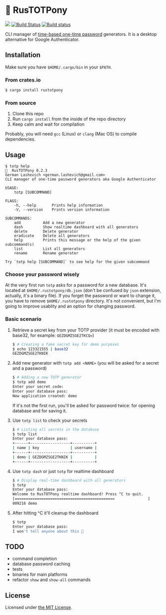 # 🐴 RusTOTPony

![](https://github.com/zebradil/rustotpony/workflows/build/badge.svg)
[![Build Status](https://travis-ci.org/Zebradil/rustotpony.svg?branch=master)](https://travis-ci.org/Zebradil/rustotpony)
[![Build status](https://ci.appveyor.com/api/projects/status/rx68dv1kjepslelh/branch/master?svg=true)](https://ci.appveyor.com/project/Zebradil/rustotpony/branch/master)


CLI manager of [time-based one-time password](https://en.wikipedia.org/wiki/Time-based_One-time_Password_algorithm) generators.
It is a desktop alternative for Google Authenticator.

## Installation

Make sure you have `$HOME/.cargo/bin` in your `$PATH`.

### From crates.io

```sh
$ cargo install rustotpony
```

### From source

1. Clone this repo
1. Run `cargo install` from the inside of the repo directory
1. Keep calm and wait for compilation

Probably, you will need `gcc` (Linux) or `clang` (Mac OS) to compile dependencies.

## Usage

```text
$ totp help
🐴  RusTOTPony 0.2.3
German Lashevich <german.lashevich@gmail.com>
CLI manager of one-time password generators aka Google Authenticator

USAGE:
    totp [SUBCOMMAND]

FLAGS:
    -h, --help       Prints help information
    -V, --version    Prints version information

SUBCOMMANDS:
    add          Add a new generator
    dash         Show realtime dashboard with all generators
    delete       Delete generator
    eradicate    Delete all generators
    help         Prints this message or the help of the given subcommand(s)
    list         List all generators
    rename       Rename generator

Try `totp help [SUBCOMMAND]` to see help for the given subcommand
```

### Choose your password wisely

At the very first run `totp` asks for a password for a new database. It's located at `$HOME/.rustotpony/db.json` (don't be confused by `json` extension, actually, it's a binary file). If you forget the password or want to change it, you have to remove `$HOME/.rustotpony` directory. It's not convenient, but I'm going to improve usablity and an option for changing password.

### Basic scenario

1. Retrieve a secret key from your TOTP provider (it must be encoded with base32, for example: `GEZDGMZSGE2TKCQ=`)
    ```sh
    $ # Creating a fake secret key for demo purposes
    $ echo 123321555 | base32
    GEZDGMZSGE2TKNIK
    ```
    
1. Add new generator with `totp add <NAME>` (you will be asked for a secret and a password)
    ```sh
    $ # Adding a new TOTP generator
    $ totp add demo
    Enter your secret code: 
    Enter your database pass: 
    New application created: demo
    ```
    If it's not the first run, you'll be asked for password twice: for opening database and for saving it.

1. Use `totp list` to check your secrets
    ```sh
    $ # Listing all secrets in the database
    $ totp list
    Enter your database pass: 
    +------+------------------+----------+
    | name | key              | username |
    +------+------------------+----------+
    | demo | GEZDGMZSGE2TKNIK |          |
    +------+------------------+----------+
    ```
1. Use `totp dash` or just `totp` for realtime dashboard
    ```sh
    $ # Display real-time dashboard with all generators
    $ totp
    Enter your database pass: 
    Welcome to RusTOTPony realtime dashboard! Press ^C to quit.
    [=============================================               ]
    009216 demo
    ```
1. After hitting ^C it'll cleanup the dashboard
    ```sh
    $ totp
    Enter your database pass: 
    I won't tell anyone about this 🤫
    ```

## TODO

- command completion
- database password caching
- tests
- binaries for main platforms
- refactor `show` and `show-all` commands

## License

Licensed under [the MIT License][MIT License].

[MIT License]: https://github.com/zebradil/rustotpony/blob/master/LICENSE                                                                                                                                                         
